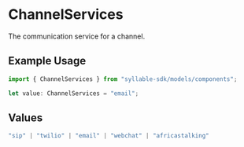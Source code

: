 # ChannelServices

The communication service for a channel.

## Example Usage

```typescript
import { ChannelServices } from "syllable-sdk/models/components";

let value: ChannelServices = "email";
```

## Values

```typescript
"sip" | "twilio" | "email" | "webchat" | "africastalking"
```